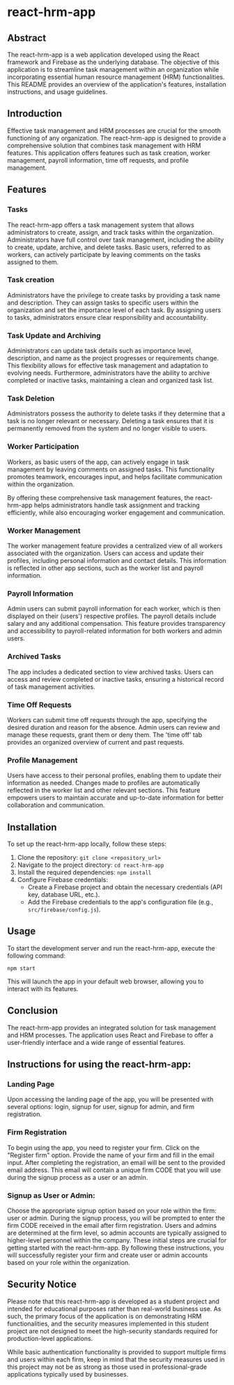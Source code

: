 # react-hrm-app

## Abstract

The react-hrm-app is a web application developed using the React framework and Firebase as the underlying database. The objective of this application is to streamline task management within an organization while incorporating essential human resource management (HRM) functionalities. This README provides an overview of the application's features, installation instructions, and usage guidelines.

## Introduction

Effective task management and HRM processes are crucial for the smooth functioning of any organization. The react-hrm-app is designed to provide a comprehensive solution that combines task management with HRM features. This application offers features such as task creation, worker management, payroll information, time off requests, and profile management.

## Features

### Tasks

The react-hrm-app offers a task management system that allows administrators to create, assign, and track tasks within the organization. Administrators have full control over task management, including the ability to create, update, archive, and delete tasks. Basic users, referred to as workers, can actively participate by leaving comments on the tasks assigned to them.

### Task creation
Administrators have the privilege to create tasks by providing a task name and description. They can assign tasks to specific users within the organization and set the importance level of each task. By assigning users to tasks, administrators ensure clear responsibility and accountability.

### Task Update and Archiving
Administrators can update task details such as importance level, description, and name as the project progresses or requirements change. This flexibility allows for effective task management and adaptation to evolving needs. Furthermore, administrators have the ability to archive completed or inactive tasks, maintaining a clean and organized task list.

### Task Deletion
Administrators possess the authority to delete tasks if they determine that a task is no longer relevant or necessary. Deleting a task ensures that it is permanently removed from the system and no longer visible to users.

### Worker Participation
Workers, as basic users of the app, can actively engage in task management by leaving comments on assigned tasks. This functionality promotes teamwork, encourages input, and helps facilitate communication within the organization.

By offering these comprehensive task management features, the react-hrm-app helps administrators handle task assignment and tracking efficiently, while also encouraging worker engagement and communication.

### Worker Management

The worker management feature provides a centralized view of all workers associated with the organization. Users can access and update their profiles, including personal information and contact details. This information is reflected in other app sections, such as the worker list and payroll information.

### Payroll Information

Admin users can submit payroll information for each worker, which is then displayed on their (users') respective profiles. The payroll details include salary and any additional compensation. This feature provides transparency and accessibility to payroll-related information for both workers and admin users.

### Archived Tasks

The app includes a dedicated section to view archived tasks. Users can access and review completed or inactive tasks, ensuring a historical record of task management activities. 

### Time Off Requests

Workers can submit time off requests through the app, specifying the desired duration and reason for the absence. Admin users can review and manage these requests, grant them or deny them. The 'time off' tab provides an organized overview of current and past requests.

### Profile Management

Users have access to their personal profiles, enabling them to update their information as needed. Changes made to profiles are automatically reflected in the worker list and other relevant sections. This feature empowers users to maintain accurate and up-to-date information for better collaboration and communication.

## Installation

To set up the react-hrm-app locally, follow these steps:

1. Clone the repository: `git clone <repository_url>`
2. Navigate to the project directory: `cd react-hrm-app`
3. Install the required dependencies: `npm install`
4. Configure Firebase credentials:
   - Create a Firebase project and obtain the necessary credentials (API key, database URL, etc.).
   - Add the Firebase credentials to the app's configuration file (e.g., `src/firebase/config.js`).

## Usage

To start the development server and run the react-hrm-app, execute the following command:

`npm start`

This will launch the app in your default web browser, allowing you to interact with its features.

## Conclusion

The react-hrm-app provides an integrated solution for task management and HRM processes. The application uses React and Firebase to offer a user-friendly interface and a wide range of essential features.

## Instructions for using the react-hrm-app:

### Landing Page

Upon accessing the landing page of the app, you will be presented with several options: login, signup for user, signup for admin, and firm registration.

### Firm Registration

To begin using the app, you need to register your firm. Click on the "Register firm" option.
Provide the name of your firm and fill in the email input.
After completing the registration, an email will be sent to the provided email address. This email will contain a unique firm CODE that you will use during the signup process as a user or an admin.

### Signup as User or Admin:

Choose the appropriate signup option based on your role within the firm: user or admin.
During the signup process, you will be prompted to enter the firm CODE received in the email after firm registration.
Users and admins are determined at the firm level, so admin accounts are typically assigned to higher-level personnel within the company.
These initial steps are crucial for getting started with the react-hrm-app. By following these instructions, you will successfully register your firm and create user or admin accounts based on your role within the organization.

## Security Notice

Please note that this react-hrm-app is developed as a student project and intended for educational purposes rather than real-world business use. As such, the primary focus of the application is on demonstrating HRM functionalities, and the security measures implemented in this student project are not designed to meet the high-security standards required for production-level applications.

While basic authentication functionality is provided to support multiple firms and users within each firm, keep in mind that the security measures used in this project may not be as strong as those used in professional-grade applications typically used by businesses.
